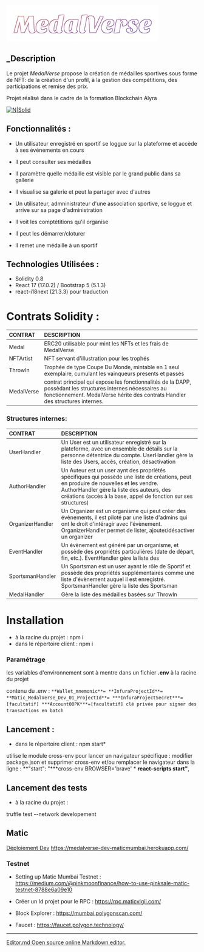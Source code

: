 ![Cover](./data/medalverse.png)
## _Description 

Le projet *MedalVerse* propose la création de médailles sportives sous forme de NFT: de la création d'un profil, à la gestion des compétitions, des participations et remise des prix.

Projet réalisé dans le cadre de la formation Blockchain Alyra

[![N|Solid](https://alyra.fr/wp-content/uploads/2019/06/logo-titre-alyra-bleu-transparent-64px_v3.png)](https://alyra.fr/)


## Fonctionnalités :

* Un utilisateur enregistré en sportif se loggue sur la plateforme et accède à ses événements en cours
* Il peut consulter ses médailles
* Il paramètre quelle médaille est visible par le grand public dans sa gallerie
* Il visualise sa galerie et peut la partager avec d'autres

* Un utilisateur, admninistrateur d'une association sportive, se loggue et arrive sur sa page d'administration
* Il voit les comptétitions qu'il organise
* Il peut les démarrer/cloturer
* Il remet une médaille à un sportif

## Technologies Utilisées :
 * Solidity 0.8
 * React 17 (17.0.2) / Bootstrap 5 (5.1.3)
 * react-i18next (21.3.3) pour traduction

# Contrats Solidity :
  
|CONTRAT|DESCRIPTION|
|:---|:-----|
|Medal|ERC20 utilisable pour mint les NFTs et les frais de MedalVerse|
|NFTArtist|NFT servant d'illustration pour les trophés|
|ThrowIn| Trophée de type Coupe Du Monde, mintable en 1 seul exemplaire, cumulant les vainqueurs presents et passés|
|MedalVerse| contrat principal qui expose les fonctionnalités de la DAPP, possèdant les structures internes nécessaires au fonctionnement. MedalVerse hérite des contrats Handler des structures internes.|

### Structures internes: 

|CONTRAT|DESCRIPTION|
|:---|:-----|
|UserHandler|Un User est un utilisateur enregistré sur la plateforme, avec un ensemble de détails sur la personne détentrice du compte. UserHandler gère la liste des Users, accès, création, désactivation|
|AuthorHandler|Un Auteur est un user aynt des propriétés spécifiques qui possède une liste de créations, peut en produire de nouvelles et les vendre. AuthorHandler gère la liste des auteurs, des créations (accès à la base, appel de fonction sur ses structures)|
|OrganizerHandler|Un Organizer est un organisme qui peut créer des évènements, il est piloté par une liste d'admins qui ont le droit d'intéragir avec l'évènement. OrganizerHandler permet de lister, ajouter/désactiver un organizer|
|EventHandler|Un évènement est généré par un organisme, et possède des propriétés particulières (date de départ, fin, etc.). EventHandler gère la liste des|
|SportsmanHandler|Un Sportsman est un user ayant le rôle de Sportif et possède des propriétés supplémentaires comme une liste d'évènement auquel il est enregistré. SportsmanHandler gère la liste des Sportsman| 
|MedalHandler|Gère la liste des médailles basées sur ThrowIn|


# Installation

- à la racine du projet :
npm i
- dans le répertoire client :
npm i

### Paramétrage
les variables d'environnement sont à mentre dans un fichier **.env** à la racine du projet

contenu du .env :
`
**Wallet_mnemonic**=
**InfuraProjectId**=
**Matic_MedalVerse_Dev_01_ProjectId**=
***InfuraProjectSecret***=[facultatif]
***Account00PK***=[facultatif] clé privée pour signer des transactions en batch
`
## Lancement :
- dans le répertoire client :
npm start*

utilise  le module cross-env pour lancer un navigateur spécifique : modifier package.json et supprimer cross-env et/ou remplacer le navigateur  dans la ligne :
**"start": "***cross-env BROWSER='brave' * **react-scripts start"**,


## Lancement des tests
- à la racine du projet :

truffle test --network developement

## Matic
[Déploiement Dev](https://medalverse-dev-maticmumbai.herokuapp.com/)
https://medalverse-dev-maticmumbai.herokuapp.com/

### Testnet
 - Setting up Matic Mumbai Testnet :
https://medium.com/@pinkmoonfinance/how-to-use-pinksale-matic-testnet-8788e6a09e10

 - Créer un Id projet pour le RPC :
  https://rpc.maticvigil.com/
 
 - Block Explorer :
 https://mumbai.polygonscan.com/

 - Faucet :
https://faucet.polygon.technology/



------------
[Editor.md Open source online Markdown editor.](https://pandao.github.io/editor.md "editor.md")
